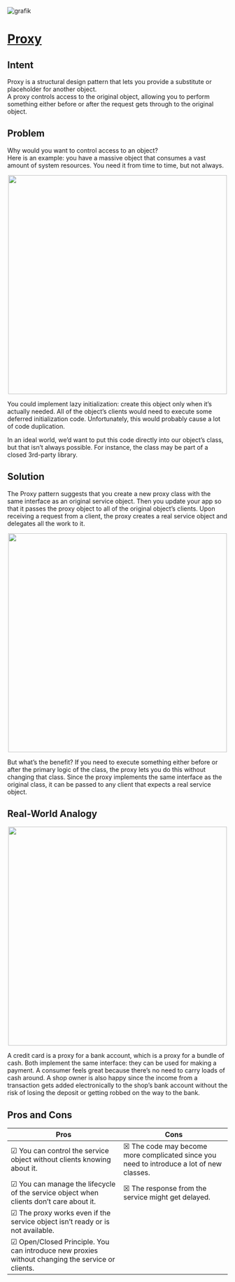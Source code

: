 ![grafik](https://github.com/user-attachments/assets/43fc0489-329f-4e6f-94b2-bd8df97a2b14)

# [Proxy](https://refactoring.guru/design-patterns/proxy)

## Intent

Proxy is a structural design pattern that lets you provide a substitute or placeholder for another object.  
A proxy controls access to the original object, allowing you to perform something either before or after the request gets through to the original object.

## Problem

Why would you want to control access to an object?  
Here is an example: you have a massive object that consumes a vast amount of system resources. You need it from time to time, but not always.

<p align="center">
<img src="https://github.com/user-attachments/assets/9c33e4e3-986c-4072-be81-9c887030fede" width="500" />
</p>


You could implement lazy initialization: create this object only when it’s actually needed. All of the object’s clients would need to execute some deferred initialization code. Unfortunately, this would probably cause a lot of code duplication.

In an ideal world, we’d want to put this code directly into our object’s class, but that isn’t always possible. For instance, the class may be part of a closed 3rd-party library.

## Solution

The Proxy pattern suggests that you create a new proxy class with the same interface as an original service object. Then you update your app so that it passes the proxy object to all of the original object’s clients. Upon receiving a request from a client, the proxy creates a real service object and delegates all the work to it.


<p align="center">
<img src="https://github.com/user-attachments/assets/385461b8-9eab-40fc-8617-1aa2e5a2ea1d" width="500" />
</p>


But what’s the benefit? If you need to execute something either before or after the primary logic of the class, the proxy lets you do this without changing that class. Since the proxy implements the same interface as the original class, it can be passed to any client that expects a real service object.

## Real-World Analogy

<p align="center">
<img src="https://github.com/user-attachments/assets/5bfc6080-fe84-4568-a055-301add489aaa" width="500" />
</p>


A credit card is a proxy for a bank account, which is a proxy for a bundle of cash. Both implement the same interface: they can be used for making a payment. A consumer feels great because there’s no need to carry loads of cash around. A shop owner is also happy since the income from a transaction gets added electronically to the shop’s bank account without the risk of losing the deposit or getting robbed on the way to the bank.

## Pros and Cons

| Pros | Cons |
| ----------- | ----------- |
|☑ You can control the service object without clients knowing about it.|☒ The code may become more complicated since you need to introduce a lot of new classes.|
|☑ You can manage the lifecycle of the service object when clients don’t care about it.|☒ The response from the service might get delayed.|
|☑  The proxy works even if the service object isn’t ready or is not available.||
|☑ Open/Closed Principle. You can introduce new proxies without changing the service or clients.||


